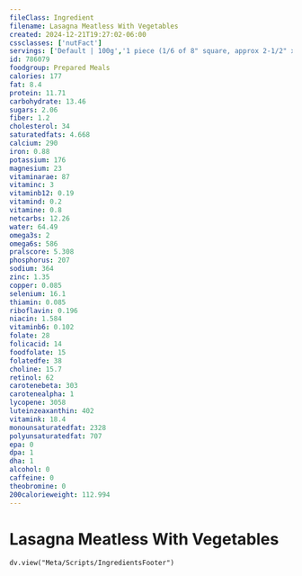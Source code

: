```yaml
---
fileClass: Ingredient
filename: Lasagna Meatless With Vegetables
created: 2024-12-21T19:27:02-06:00
cssclasses: ['nutFact']
servings: ['Default | 100g','1 piece (1/6 of 8" square, approx 2-1/2" x 4") | 227','1 piece (1/8 of 7" x 12", approx 3-1/2" x 3") | 256','1 lasagna (8" square) | 1360','1 lasagna (7" x 12") | 2048','1 cup | 250','1 surface inch | 23']
id: 786079
foodgroup: Prepared Meals
calories: 177
fat: 8.4
protein: 11.71
carbohydrate: 13.46
sugars: 2.06
fiber: 1.2
cholesterol: 34
saturatedfats: 4.668
calcium: 290
iron: 0.88
potassium: 176
magnesium: 23
vitaminarae: 87
vitaminc: 3
vitaminb12: 0.19
vitamind: 0.2
vitamine: 0.8
netcarbs: 12.26
water: 64.49
omega3s: 2
omega6s: 586
pralscore: 5.308
phosphorus: 207
sodium: 364
zinc: 1.35
copper: 0.085
selenium: 16.1
thiamin: 0.085
riboflavin: 0.196
niacin: 1.584
vitaminb6: 0.102
folate: 28
folicacid: 14
foodfolate: 15
folatedfe: 38
choline: 15.7
retinol: 62
carotenebeta: 303
carotenealpha: 1
lycopene: 3058
luteinzeaxanthin: 402
vitamink: 18.4
monounsaturatedfat: 2328
polyunsaturatedfat: 707
epa: 0
dpa: 1
dha: 1
alcohol: 0
caffeine: 0
theobromine: 0
200calorieweight: 112.994
---
```


# Lasagna Meatless With Vegetables

```dataviewjs
dv.view("Meta/Scripts/IngredientsFooter")
```